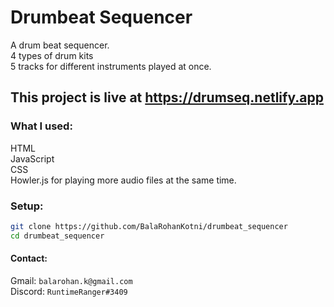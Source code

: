 # Drumbeat Sequencer
A drum beat sequencer.<br>
4 types of drum kits<br>
5 tracks for different instruments played at once.

## This project is live at https://drumseq.netlify.app

### What I used:
HTML<br>
JavaScript<br>
CSS<br>
Howler.js for playing more audio files at the same time.<br>

### Setup:
```bash
git clone https://github.com/BalaRohanKotni/drumbeat_sequencer
cd drumbeat_sequencer 
```

#### Contact:
Gmail: ```balarohan.k@gmail.com```<br>
Discord: ```RuntimeRanger#3409```<br>
